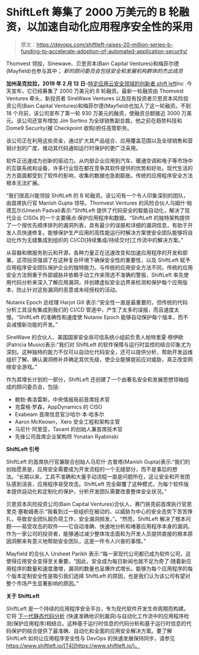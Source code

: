 # ShiftLeft 筹集了 2000 万美元的 B 轮融资，以加速自动化应用程序安全性的采用

> 原文：<https://devops.com/shiftleft-raises-20-million-series-b-funding-to-accelerate-adoption-of-automated-application-security/>

Thomvest 领投，Sinewave、贝恩资本(Bain Capital Ventures)和梅菲尔德(Mayfield)也参与其中； *新的顾问委员会包括安全和发展机构群体的杰出成员*

**加州圣克拉拉，2019 年 2 月 12 日**–[特定应用云安全领域的创新者 shift left](https://www.shiftleft.io/)Inc .今天宣布，它已经筹集了 2000 万美元的 B 轮融资。最新一轮融资由 Thomvest Ventures 牵头，新投资者 SineWave Ventures 以及现有投资者贝恩资本风险投资公司(Bain Capital Ventures)和梅菲尔德(Mayfield)也加入了这一轮融资。不到 18 个月前，该公司宣布了第一轮 930 万美元的融资，使融资总额接近 3000 万美元。该公司还宣布增加 Jim Sortino 为全球销售副总裁，他之前在趋势科技和 Dome9 Security(被 Checkpoint 收购)担任高管职务。

该公司正在利用这些资金，通过扩大其产品组合、应用覆盖范围以及全球销售和营销计划的广度，推动其代码通知运行时保护的更广泛采用。

软件正迅速成为创新的驱动力。从内部企业应用到汽车、暖通空调和电子等市场中的互联系统和设备，许多行业现在都在竞争其软件提供的优势和好处。现代生活的方方面面都受到了软件的影响，收集的数据也急剧膨胀。传统的应用程序安全方法根本无法扩展。

“我们很高兴能领投 ShiftLeft 的 B 轮融资。该公司有一个令人印象深刻的团队，由首席执行官 Manish Gupta 领导。Thomvest Ventures 的风险合伙人乌姆什·帕德瓦尔(Umesh Padval)表示:“ShiftLeft 提供了代码安全的智能自动化，解决了现代企业 CISOs 的一个主要痛点:保护应用程序和数据。“ShiftLeft 的独特架构提供了一个按优先顺序排列的漏洞列表，具有最少的误报和详细的漏洞信息，有助于开发人员快速修复。能够保护生产应用的高性能运行时解决方案使安全团队能够将自动化作为无缝集成到组织的 CI/CD[持续集成/持续交付]工作流中的解决方案。”

从容器和微服务到云和开源，各种力量正在迅速改变和加速应用程序的开发和部署。这项投资强调了在这种复杂环境下确保安全性的重要性，以及 ShiftLeft 赋予应用程序安全团队保护企业的独特能力。与传统的应用安全方法不同，传统的应用安全方法侧重于外部威胁并依赖手动工作来筛选不准确的警报，ShiftLeft 率先使用代码分析来深入了解应用漏洞，并创建虚拟安全边界来检测和保护每个应用版本，防止针对这些漏洞的恶意或未经授权的活动。

Nutanix Epoch 总经理 Harjot Gill 表示:“安全性一直是最重要的，但传统的代码分析工具没有集成到我们的 CI/CD 管道中，产生了太多的误报，而且速度太慢。“ShiftLeft 的准确性和速度使 Nutanix Epoch 能够自动保护每个版本，而不会减慢新功能的开发。”

SineWave 的合伙人、美国国家安全局可信系统小组前负责人帕特里夏·穆伊欧(Patricia Muoio)表示:“我们对 ShiftLeft 的软件保障与运行时监控的结合印象尤为深刻。这种独特的能力不仅可以自动化代码安全，还可以提供分析，帮助开发运维组织了解、确认漏洞修补并确定其优先级，使企业能够提前应对威胁，真正改变网络安全游戏。”

作为其增长计划的一部分，ShiftLeft 还创建了一个由著名安全和发展思想领袖组成的顾问委员会，包括:

*   鲍勃·弗洛雷斯，中央情报局前首席技术官
*   克雷格·罗森，AppDynamics 的 CISO
*   Exabeam 首席信息官沙哈尔·本·哈多尔
*   Aaron McKeown，Xero 安全工程和架构主管
*   马尼什·阿里亚，Tavant 的创始人兼首席技术官
*   先锋公司首席企业架构师 Yonatan Ryabinski

**ShiftLeft 引号**

ShiftLeft 的首席执行官兼联合创始人马尼什·古普塔(Manish Gupta)表示:“我们的创始愿景是，应用安全需要成为开发流程的一个无缝部分，而不是事后的想法。“长期以来，工具不准确和大量手动流程一直是问题所在，这让安全和开发团队感到沮丧，应用程序易受攻击。ShiftLeft 完全颠覆了这种模式，为每个软件版本提供自动化和定制化的保护，分析开发团队需要改善整体安全状况。”

贝恩资本风险投资公司(Bain Capital Ventures)合伙人、赛门铁克前首席执行官恩里克·塞勒姆表示:“我看到过一些组织在被动的、以威胁为中心的安全态势下苦苦挣扎，导致安全团队超负荷工作，安全漏洞频发。”。“然而，ShiftLeft 解决了根本问题——易受攻击的软件——它自动准确、快速地分析和堵塞应用程序本身的漏洞。作为一家公司的投资者，能够通过减少整体攻击面和为开发人员提供直接的根本原因洞察来有意义地帮助安全团队，这是一件令人兴奋的事情。”

Mayfield 的合伙人 Ursheet Parikh 表示:“每一家现代公司都已成为软件公司，这使得应用安全变得至关重要。“因此，安全成为每日新闻也就不足为奇了:随着新应用程序的数量和速度激增，漏洞的数量也呈爆炸式增长。能够为每个应用程序的每个版本定制安全性是吸引我们选择 ShiftLeft 的原因，也是我们认为该公司有望对整个市场产生显著影响的原因。”

**关于 ShiftLeft**

ShiftLeft 是一个持续的应用程序安全平台，专为现代软件开发生命周期而构建。它将 [下一代静态代码分析](https://github.com/ShiftLeftSecurity/codepropertygraph) (快速准确地识别漏洞)与自动化工作流中的应用程序检测(保护应用程序)相结合。这种基于运行时信息的代码分析和基于运行时信息的代码保护的结合提供了最准确、自动化和全面的应用安全解决方案。要了解 ShiftLeft 如何让应用程序安全性与 DevOps 的快速发展保持同步，请参见 https://www.shiftleft.io/[T4](https://www.shiftleft.io/)。